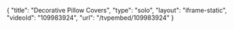 {
    "title": "Decorative Pillow Covers",
    "type": "solo",
    "layout": "iframe-static",
    "videoId": "109983924",
    "url": "\/tvpembed\/109983924"
}